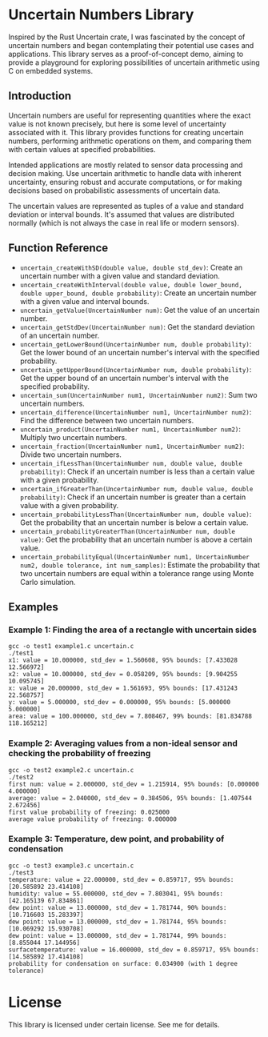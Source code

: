 # Uncertain Numbers Library

Inspired by the Rust Uncertain crate, I was fascinated by the concept of uncertain numbers and began contemplating their potential use cases and applications. This library serves as a proof-of-concept demo, aiming to provide a playground for exploring possibilities of uncertain arithmetic using C on embedded systems.


## Introduction

Uncertain numbers are useful for representing quantities where the exact value is not known precisely, but here is some level of uncertainty associated with it. This library provides functions for creating uncertain numbers, performing arithmetic operations on them, and comparing them with certain values at specified 
probabilities.

Intended applications are mostly related to sensor data processing and decision making. Use uncertain arithmetic to handle data with inherent uncertainty, ensuring robust and accurate computations, or for making decisions based on probabilistic assessments of uncertain data.

The uncertain values are represented as tuples of a value and standard deviation or interval bounds. It's assumed that values are distributed normally (which is not always the case in real life or modern sensors).



## Function Reference

- `uncertain_createWithSD(double value, double std_dev)`: Create an uncertain number with a given value and standard deviation.
- `uncertain_createWithInterval(double value, double lower_bound, double upper_bound, double probability)`: Create an uncertain number with a given value and interval bounds.
- `uncertain_getValue(UncertainNumber num)`: Get the value of an uncertain number.
- `uncertain_getStdDev(UncertainNumber num)`: Get the standard deviation of an uncertain number.
- `uncertain_getLowerBound(UncertainNumber num, double probability)`: Get the lower bound of an uncertain number's interval with the specified probability.
- `uncertain_getUpperBound(UncertainNumber num, double probability)`: Get the upper bound of an uncertain number's interval with the specified probability.
- `uncertain_sum(UncertainNumber num1, UncertainNumber num2)`: Sum two uncertain numbers.
- `uncertain_difference(UncertainNumber num1, UncertainNumber num2)`: Find the difference between two uncertain numbers.
- `uncertain_product(UncertainNumber num1, UncertainNumber num2)`: Multiply two uncertain numbers.
- `uncertain_fraction(UncertainNumber num1, UncertainNumber num2)`: Divide two uncertain numbers.
- `uncertain_ifLessThan(UncertainNumber num, double value, double probability)`: Check if an uncertain number is less than a certain value with a given probability.
- `uncertain_ifGreaterThan(UncertainNumber num, double value, double probability)`: Check if an uncertain number is greater than a certain value with a given probability.
- `uncertain_probabilityLessThan(UncertainNumber num, double value)`: Get the probability that an uncertain number is below a certain value.
- `uncertain_probabilityGreaterThan(UncertainNumber num, double value)`: Get the probability that an uncertain number is above a certain value.
- `uncertain_probabilityEqual(UncertainNumber num1, UncertainNumber num2, double tolerance, int num_samples)`: Estimate the probability that two uncertain numbers are equal within a tolerance range using Monte Carlo simulation.


## Examples

### Example 1: Finding the area of a rectangle with uncertain sides
```
gcc -o test1 example1.c uncertain.c
./test1
x1: value = 10.000000, std_dev = 1.560608, 95% bounds: [7.433028 12.566972]
x2: value = 10.000000, std_dev = 0.058209, 95% bounds: [9.904255 10.095745]
x: value = 20.000000, std_dev = 1.561693, 95% bounds: [17.431243 22.568757]
y: value = 5.000000, std_dev = 0.000000, 95% bounds: [5.000000 5.000000]
area: value = 100.000000, std_dev = 7.808467, 99% bounds: [81.834788 118.165212]
```


### Example 2: Averaging values from a non-ideal sensor and checking the probability of freezing
```
gcc -o test2 example2.c uncertain.c
./test2
first num: value = 2.000000, std_dev = 1.215914, 95% bounds: [0.000000 4.000000]
average: value = 2.040000, std_dev = 0.384506, 95% bounds: [1.407544 2.672456]
first value probability of freezing: 0.025000
average value probability of freezing: 0.000000
```

### Example 3: Temperature, dew point, and probability of condensation
```
gcc -o test3 example3.c uncertain.c
./test3
temperature: value = 22.000000, std_dev = 0.859717, 95% bounds: [20.585892 23.414108]
humidity: value = 55.000000, std_dev = 7.803041, 95% bounds: [42.165139 67.834861]
dew point: value = 13.000000, std_dev = 1.781744, 90% bounds: [10.716603 15.283397]
dew point: value = 13.000000, std_dev = 1.781744, 95% bounds: [10.069292 15.930708]
dew point: value = 13.000000, std_dev = 1.781744, 99% bounds: [8.855044 17.144956]
surfacetemperature: value = 16.000000, std_dev = 0.859717, 95% bounds: [14.585892 17.414108]
probability for condensation on surface: 0.034900 (with 1 degree tolerance)
```


# License

This library is licensed under certain license. See me for details.